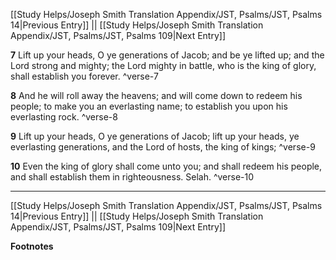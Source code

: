 [[Study Helps/Joseph Smith Translation Appendix/JST, Psalms/JST, Psalms 14|Previous Entry]]  ||  [[Study Helps/Joseph Smith Translation Appendix/JST, Psalms/JST, Psalms 109|Next Entry]]

**7**  Lift up your heads, O ye generations of Jacob; and be ye lifted up; and the Lord strong and mighty; the Lord mighty in battle, who is the king of glory, shall establish you forever. ^verse-7

**8**  And he will roll away the heavens; and will come down to redeem his people; to make you an everlasting name; to establish you upon his everlasting rock. ^verse-8

**9**  Lift up your heads, O ye generations of Jacob; lift up your heads, ye everlasting generations, and the Lord of hosts, the king of kings; ^verse-9

**10**  Even the king of glory shall come unto you; and shall redeem his people, and shall establish them in righteousness. Selah. ^verse-10


---
[[Study Helps/Joseph Smith Translation Appendix/JST, Psalms/JST, Psalms 14|Previous Entry]]  ||  [[Study Helps/Joseph Smith Translation Appendix/JST, Psalms/JST, Psalms 109|Next Entry]]


**Footnotes**
